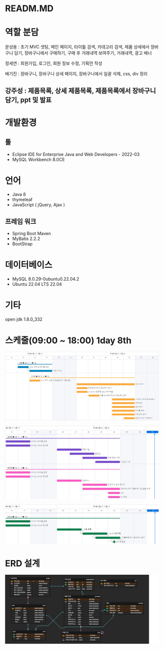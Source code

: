 # READM.MD

# 역할 분담



문성용 : 초기 MVC 셋팅, 메인 페이지, 타이틀 검색, 카데고리 검색,  제품 상세에서 장바구니 담기, 장바구니에서 구매하기, 구매 후 거래내역 보여주기, 거래내역, 광고 배너

정세연 : 회원가입, 로그인, 회원 정보 수정, 기획안 작성

배기진 : 장바구니, 장바구니 상세 페이지, 장바구니에서 일괄 삭제, css, div 정리

강주성 : 제품목록, 상세 제품목록, 제품목록에서 장바구니 담기, ppt 및 발표
---

# 개발환경

## 툴

- Eclipse IDE for Enterprise Java and Web Developers - 2022-03
- MySQL Workbench 8.0CE

# 언어

- Java 8
- thymeleaf
- JavaScript ( jQuery, Ajax )

## 프레임 워크

- Spring Boot Maven
- MyBatis 2.2.2
- BootStrap

# 데이터베이스

- MySQL 8.0.29-0ubuntu0.22.04.2
- Ubuntu 22.04 LTS 22.04

# 기타
open jdk 1.8.0_332


# 스케줄(09:00 ~ 18:00) 1day 8th

![문성용.jpg](README/moon.jpg)

![정세연_배기진.jpg](README/jb.jpg)

![강주성.jpg](README/kang.jpg)


# ERD 설계
![erd.png](README/erd.png)